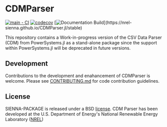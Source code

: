 # CDMParser

[![main - CI](https://github.com/NREL-Sienna/CDMParser.jl/workflows/main%20-%20CI/badge.svg)](https://github.com/NREL-Sienna/CDMParser.jl/actions/workflows/main-tests.yml)
[![codecov](https://codecov.io/gh/NREL-Sienna/CDMParser.jl/branch/main/graph/badge.svg)](https://codecov.io/gh/NREL-SIENNA/SIENNA-PACKAGE.jl)
[![Documentation Build](https://github.com/NREL-Sienna/CDMParser.jl/workflows/Documentation/badge.svg?)](https://nrel-sienna.github.io/CDMParser.jl/stable)

This repository contains a Work-in-progress version of the CSV Data Parser (CDM) from PowerSystems.jl as a stand-alone package since the support within PowerSystems.jl will be deprecated in future versions.

## Development

Contributions to the development and enahancement of CDMParser is welcome. Please see [CONTRIBUTING.md](https://github.com/NREL-Sienna/CDMParser.jl/blob/main/CONTRIBUTING.md) for code contribution guidelines.

## License

SIENNA-PACKAGE is released under a BSD [license](https://github.com/NREL/CDMParser/blob/main/LICENSE). CDM Parser has been developed at the U.S. Department of Energy's National Renewable Energy Laboratory ([NREL](https://www.nrel.gov/))
